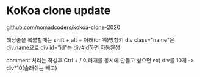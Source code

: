 # KoKoa clone update

github.com/nomadcoders/kokoa-clone-2020

해당줄을 복붙할때는 shift + alt + 아래(or 위)방향키
div class="name"은 div.name으로
div id="id"는 div#id하면 자동완성

comment 처리는 작성후 Ctrl + /
여러개를 동시에 만들고 싶으면
ex) div를 10개 -> div\*10(슬래쉬는 빼고)
